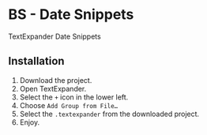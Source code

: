 # BS - Date Snippets

TextExpander Date Snippets

## Installation

1. Download the project.
2. Open TextExpander.
3. Select the `+` icon in the lower left.
4. Choose `Add Group from File…`
5. Select the `.textexpander` from the downloaded project.
6. Enjoy.
